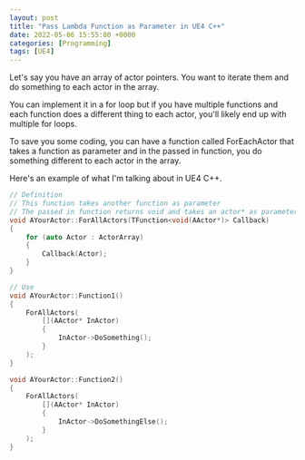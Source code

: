 ```yaml
---
layout: post
title: "Pass Lambda Function as Parameter in UE4 C++"
date: 2022-05-06 15:55:00 +0000
categories: [Programming]
tags: [UE4]
---
```


Let's say you have an array of actor pointers. You want to iterate them and do something to each actor in the array.

You can implement it in a for loop but if you have multiple functions and each function does a different thing to each actor, you'll likely end up with multiple for loops.

To save you some coding, you can have a function called ForEachActor that takes a function as parameter and in the passed in function, you do something different to each actor in the array.

Here's an example of what I'm talking about in UE4 C++.

```cpp
// Definition
// This function takes another function as parameter
// The passed in function returns void and takes an actor* as parameter
void AYourActor::ForAllActors(TFunction<void(AActor*)> Callback)
{
    for (auto Actor : ActorArray)
    {
        Callback(Actor);
    }
}

// Use
void AYourActor::Function1()
{
    ForAllActors(
        [](AActor* InActor)
        {
            InActor->DoSomething();
        }
    );
}

void AYourActor::Function2()
{
    ForAllActors(
        [](AActor* InActor)
        {
            InActor->DoSomethingElse();
        }
    );
}
```